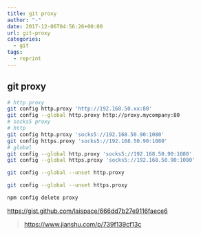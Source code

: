 ```yaml
---
title: git proxy
author: "-"
date: 2017-12-06T04:56:26+00:00
url: git-proxy
categories:
  - git
tags:
  - reprint
---
```

## git proxy

```bash
# http proxy
git config http.proxy 'http://192.168.50.xx:80'
git config --global http.proxy http://proxy.mycompany:80
# socks5 proxy
# http
git config http.proxy 'socks5://192.168.50.90:1080'
git config https.proxy 'socks5://192.168.50.90:1080'
# global
git config --global http.proxy 'socks5://192.168.50.90:1080'
git config --global https.proxy 'socks5://192.168.50.90:1080'
```

```bash
git config --global --unset http.proxy

git config --global --unset https.proxy

npm config delete proxy
```

https://gist.github.com/laispace/666dd7b27e9116faece6
>https://www.jianshu.com/p/739f139cf13c
